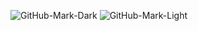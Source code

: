![GitHub-Mark-Dark](https://user-images.githubusercontent.com/8425834/133898066-c9e121e1-c5a6-473a-8163-dda65c9e9d2e.gif#gh-dark-mode-only)
![GitHub-Mark-Light](https://user-images.githubusercontent.com/8425834/188647282-97779b4c-6c65-4151-94f1-26311c8707f3.gif#gh-light-mode-only)
